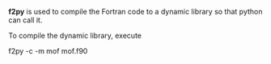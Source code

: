 **f2py** is used to compile the Fortran code to a dynamic library so that python can call it.

To compile the dynamic library, execute

f2py -c -m mof mof.f90
